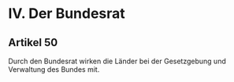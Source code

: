 # IV. Der Bundesrat

## Artikel 50

Durch den Bundesrat wirken die Länder bei der Gesetzgebung und Verwaltung des Bundes mit.

